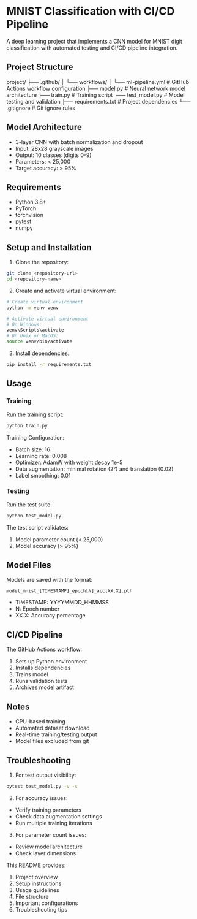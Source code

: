 # MNIST Classification with CI/CD Pipeline

A deep learning project that implements a CNN model for MNIST digit classification with automated testing and CI/CD pipeline integration.

## Project Structure

project/
├── .github/
│ └── workflows/
│ └── ml-pipeline.yml # GitHub Actions workflow configuration
├── model.py # Neural network model architecture
├── train.py # Training script
├── test_model.py # Model testing and validation
├── requirements.txt # Project dependencies
└── .gitignore # Git ignore rules

## Model Architecture
- 3-layer CNN with batch normalization and dropout
- Input: 28x28 grayscale images
- Output: 10 classes (digits 0-9)
- Parameters: < 25,000
- Target accuracy: > 95%

## Requirements
- Python 3.8+
- PyTorch
- torchvision
- pytest
- numpy

## Setup and Installation

1. Clone the repository:

```bash
git clone <repository-url>
cd <repository-name>
```

2. Create and activate virtual environment:

```bash
# Create virtual environment
python -m venv venv

# Activate virtual environment
# On Windows:
venv\Scripts\activate
# On Unix or MacOS:
source venv/bin/activate
```

3. Install dependencies:

```bash
pip install -r requirements.txt
```

## Usage

### Training
Run the training script:

```bash
python train.py
```

Training Configuration:
- Batch size: 16
- Learning rate: 0.008
- Optimizer: AdamW with weight decay 1e-5
- Data augmentation: minimal rotation (2°) and translation (0.02)
- Label smoothing: 0.01

### Testing
Run the test suite:

```bash
python test_model.py
```

The test script validates:
1. Model parameter count (< 25,000)
2. Model accuracy (> 95%)

## Model Files
Models are saved with the format:
```
model_mnist_[TIMESTAMP]_epoch[N]_acc[XX.X].pth
```
- TIMESTAMP: YYYYMMDD_HHMMSS
- N: Epoch number
- XX.X: Accuracy percentage

## CI/CD Pipeline
The GitHub Actions workflow:
1. Sets up Python environment
2. Installs dependencies
3. Trains model
4. Runs validation tests
5. Archives model artifact

## Notes
- CPU-based training
- Automated dataset download
- Real-time training/testing output
- Model files excluded from git

## Troubleshooting
1. For test output visibility:

```bash
pytest test_model.py -v -s
```

2. For accuracy issues:
- Verify training parameters
- Check data augmentation settings
- Run multiple training iterations

3. For parameter count issues:
- Review model architecture
- Check layer dimensions

This README provides:
1. Project overview
2. Setup instructions
3. Usage guidelines
4. File structure
5. Important configurations
6. Troubleshooting tips


